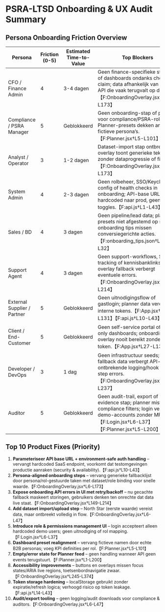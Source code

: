 # PSRA-LTSD Onboarding & UX Audit Summary

## Persona Onboarding Friction Overview
| Persona | Friction (0-5) | Estimated Time-to-Value | Top Blockers | Top Fixes |
| --- | --- | --- | --- | --- |
| CFO / Finance Admin | 4 | 3-4 dagen | Geen finance-specifieke stappen of dashboards ondanks checklist claim; data afhankelijk van externe API die vaak terugvalt op defaults.【F:OnboardingOverlay.jsx†L6-L173】 | Introduceer finance-stap met cashflow/KPI feed en stub-data zodat CFO direct inzicht krijgt.【F:OnboardingOverlay.jsx†L413-L436】 |
| Compliance / PSRA Manager | 5 | Geblokkeerd | Geen onboarding-stap of preset voor compliance/PSRA-rollen; Planner-presets dekken andere fictieve persona’s.【F:Planner.jsx†L5-L101】 | Voeg PSRA preset en policy-check workflow toe inclusief document upload en audit trail stub.【F:Planner.jsx†L185-L200】 |
| Analyst / Operator | 3 | 1-2 dagen | Dataset-import stap ontbreekt; overlay toont generieke tekst zonder dataprogressie of filters.【F:OnboardingOverlay.jsx†L6-L173】 | Maak datasets-import CTA met statusmapping + skeleton states in checklist.【F:OnboardingOverlay.jsx†L245-L374】 |
| System Admin | 4 | 2-3 dagen | Geen rolbeheer, SSO/Keycloak-config of health checks in onboarding; API-base URL hardcoded naar prod, geen env toggles.【F:api.js†L1-L43】 | Introduceer systeemadmin-stap en .env configuratie voor veilige endpoint selectie.【F:api.js†L10-L43】 |
| Sales / BD | 4 | 3 dagen | Geen pipeline/lead data; planner presets niet afgestemd op sales; onboarding tips missen conversiegerichte acties.【F:onboarding_tips.json†L1-L32】 | Voeg sales-module stap + tip met CRM-import en demodashboard toe.【F:onboarding_tips.json†L1-L18】 |
| Support Agent | 4 | 3 dagen | Geen support-workflows, SLA-tracking of kennisbanklinks; overlay fallback verbergt eventuele errors.【F:OnboardingOverlay.jsx†L149-L214】 | Maak support-specific step met link naar ticketqueue en open API response errors in UI.【F:OnboardingOverlay.jsx†L213-L237】 |
| External Supplier / Partner | 5 | Geblokkeerd | Geen uitnodigingsflow of gastlogin; planner data vereist interne tokens.【F:App.jsx†L78-L131】【F:api.js†L10-L43】 | Voeg partner-invite stap + beperkte scope token generaties toe.【F:Login.jsx†L12-L33】 |
| Client / End-Customer | 5 | Geblokkeerd | Geen self-service portal of read-only dashboards; onboarding overlay nooit bereikt zonder intern token.【F:App.jsx†L27-L131】 | Bied client-view preset + sharebare dashboard en e-mail verificatie.【F:App.jsx†L78-L116】 |
| Developer / DevOps | 3 | 1 dag | Geen infrastructuur seeds; fallback data verbergt API-fouten; ontbrekende logging/hook voor step errors.【F:OnboardingOverlay.jsx†L149-L237】 | Voeg dev preset + log surface (toast/console) en seed scripts per module.【F:OnboardingOverlay.jsx†L297-L361】 |
| Auditor | 5 | Geblokkeerd | Geen audit-trail, export of evidence stap; planner mist compliance filters; login vereist demo-accounts zonder MFA.【F:Login.jsx†L6-L37】【F:Planner.jsx†L5-L200】 | Introduceer audit step met downloadbare logs en keycloak-scope instructies.【F:OnboardingOverlay.jsx†L6-L47】 |

## Top 10 Product Fixes (Priority)
1. **Parameteriseer API base URL + environment-safe auth handling** – vervangt hardcoded SaaS endpoint, voorkomt dat testomgevingen productie aanraken (security & availability).【F:api.js†L10-L43】
2. **Persona-aligned onboarding steps** – vervang generieke fallbacklijst door persona/rol-gestuurde taken met dataset/role binding voor snelle waarde.【F:OnboardingOverlay.jsx†L6-L173】
3. **Expose onboarding API errors in UI met retry/backoff** – nu gecachte fallback maskeert storingen, gebruikers denken ten onrechte dat data live staat.【F:OnboardingOverlay.jsx†L149-L214】
4. **Add dataset import/upload step** – North Star (eerste waarde) vereist data, maar ontbreekt volledig in flow.【F:OnboardingOverlay.jsx†L6-L47】
5. **Introduce role & permissions management UI** – login accepteert alleen hardcoded demo users; geen uitnodiging of rol mapping.【F:Login.jsx†L6-L37】
6. **Dashboard preset realignment** – vervang fictieve namen door echte B2B personas; voeg KPI definities per rol.【F:Planner.jsx†L5-L101】
7. **Empty/error state for Planner feed** – geen handling wanneer API geen events terugstuurt.【F:Planner.jsx†L1-L200】
8. **Accessibility improvements** – buttons en overlays missen focus states/ARIA live regions, toetsenbordnavigatie zwaar.【F:OnboardingOverlay.jsx†L245-L374】
9. **Token storage hardening** – localStorage gebruikt zonder expiratie/refresh logica; verhoogd risico op token leakage.【F:api.js†L14-L43】
10. **Audit/export tooling** – geen logging/audit downloads voor compliance & auditors.【F:OnboardingOverlay.jsx†L6-L47】


